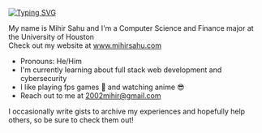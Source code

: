 <!--
**MihirSahu/MihirSahu** is a ✨ _special_ ✨ repository because its `README.md` (this file) appears on your GitHub profile.

Here are some ideas to get you started:

- 🔭 I’m currently working on ...
- 🌱 I’m currently learning ...
- 👯 I’m looking to collaborate on ...
- 🤔 I’m looking for help with ...
- 💬 Ask me about ...
- 📫 How to reach me: ..
- 😄 Pronouns: ...
- ⚡ Fun fact: ...
-->

[![Typing SVG](https://readme-typing-svg.herokuapp.com/?lines=Hi!+I'm+Mihir+Sahu)](https://git.io/typing-svg)

My name is Mihir Sahu and I'm a Computer Science and Finance major at the University of Houston
<br>
Check out my website at www.mihirsahu.com

- Pronouns: He/Him
- I'm currently learning about full stack web development and cybersecurity
- I like playing fps games :gun: and watching anime :sunglasses:
- Reach out to me at 2002mihir@gmail.com

I occasionally write gists to archive my experiences and hopefully help others, so be sure to check them out!
